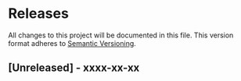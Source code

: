# Releases
All changes to this project will be documented in this file. This version
format adheres to [Semantic Versioning](https://semver.org/spec/v2.0.0.html).

## [Unreleased] - xxxx-xx-xx
